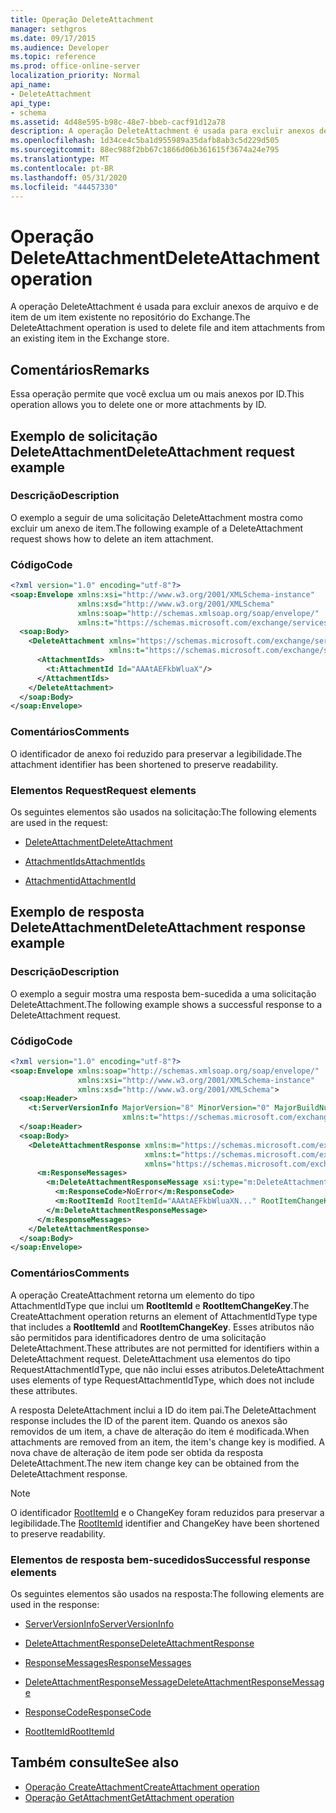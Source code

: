 ```yaml
---
title: Operação DeleteAttachment
manager: sethgros
ms.date: 09/17/2015
ms.audience: Developer
ms.topic: reference
ms.prod: office-online-server
localization_priority: Normal
api_name:
- DeleteAttachment
api_type:
- schema
ms.assetid: 4d48e595-b98c-48e7-bbeb-cacf91d12a78
description: A operação DeleteAttachment é usada para excluir anexos de arquivo e de item de um item existente no repositório do Exchange.
ms.openlocfilehash: 1d34ce4c5ba1d955989a35dafb8ab3c5d229d505
ms.sourcegitcommit: 88ec988f2bb67c1866d06b361615f3674a24e795
ms.translationtype: MT
ms.contentlocale: pt-BR
ms.lasthandoff: 05/31/2020
ms.locfileid: "44457330"
---
```

# <a name="deleteattachment-operation"></a><span data-ttu-id="0f1ec-103">Operação DeleteAttachment</span><span class="sxs-lookup"><span data-stu-id="0f1ec-103">DeleteAttachment operation</span></span>

<span data-ttu-id="0f1ec-104">A operação DeleteAttachment é usada para excluir anexos de arquivo e de item de um item existente no repositório do Exchange.</span><span class="sxs-lookup"><span data-stu-id="0f1ec-104">The DeleteAttachment operation is used to delete file and item attachments from an existing item in the Exchange store.</span></span>
  
## <a name="remarks"></a><span data-ttu-id="0f1ec-105">Comentários</span><span class="sxs-lookup"><span data-stu-id="0f1ec-105">Remarks</span></span>

<span data-ttu-id="0f1ec-106">Essa operação permite que você exclua um ou mais anexos por ID.</span><span class="sxs-lookup"><span data-stu-id="0f1ec-106">This operation allows you to delete one or more attachments by ID.</span></span>
  
## <a name="deleteattachment-request-example"></a><span data-ttu-id="0f1ec-107">Exemplo de solicitação DeleteAttachment</span><span class="sxs-lookup"><span data-stu-id="0f1ec-107">DeleteAttachment request example</span></span>

### <a name="description"></a><span data-ttu-id="0f1ec-108">Descrição</span><span class="sxs-lookup"><span data-stu-id="0f1ec-108">Description</span></span>

<span data-ttu-id="0f1ec-109">O exemplo a seguir de uma solicitação DeleteAttachment mostra como excluir um anexo de item.</span><span class="sxs-lookup"><span data-stu-id="0f1ec-109">The following example of a DeleteAttachment request shows how to delete an item attachment.</span></span>
  
### <a name="code"></a><span data-ttu-id="0f1ec-110">Código</span><span class="sxs-lookup"><span data-stu-id="0f1ec-110">Code</span></span>

```XML
<?xml version="1.0" encoding="utf-8"?>
<soap:Envelope xmlns:xsi="http://www.w3.org/2001/XMLSchema-instance"
               xmlns:xsd="http://www.w3.org/2001/XMLSchema"
               xmlns:soap="http://schemas.xmlsoap.org/soap/envelope/"
               xmlns:t="https://schemas.microsoft.com/exchange/services/2006/types">
  <soap:Body>
    <DeleteAttachment xmlns="https://schemas.microsoft.com/exchange/services/2006/messages"
                      xmlns:t="https://schemas.microsoft.com/exchange/services/2006/types">
      <AttachmentIds>
        <t:AttachmentId Id="AAAtAEFkbWluaX"/>
      </AttachmentIds>
    </DeleteAttachment>
  </soap:Body>
</soap:Envelope>
```

### <a name="comments"></a><span data-ttu-id="0f1ec-111">Comentários</span><span class="sxs-lookup"><span data-stu-id="0f1ec-111">Comments</span></span>

<span data-ttu-id="0f1ec-112">O identificador de anexo foi reduzido para preservar a legibilidade.</span><span class="sxs-lookup"><span data-stu-id="0f1ec-112">The attachment identifier has been shortened to preserve readability.</span></span>
  
### <a name="request-elements"></a><span data-ttu-id="0f1ec-113">Elementos Request</span><span class="sxs-lookup"><span data-stu-id="0f1ec-113">Request elements</span></span>

<span data-ttu-id="0f1ec-114">Os seguintes elementos são usados na solicitação:</span><span class="sxs-lookup"><span data-stu-id="0f1ec-114">The following elements are used in the request:</span></span>
  
- [<span data-ttu-id="0f1ec-115">DeleteAttachment</span><span class="sxs-lookup"><span data-stu-id="0f1ec-115">DeleteAttachment</span></span>](deleteattachment.md)
    
- [<span data-ttu-id="0f1ec-116">AttachmentIds</span><span class="sxs-lookup"><span data-stu-id="0f1ec-116">AttachmentIds</span></span>](attachmentids.md)
    
- [<span data-ttu-id="0f1ec-117">Attachmentid</span><span class="sxs-lookup"><span data-stu-id="0f1ec-117">AttachmentId</span></span>](attachmentid.md)
    
## <a name="deleteattachment-response-example"></a><span data-ttu-id="0f1ec-118">Exemplo de resposta DeleteAttachment</span><span class="sxs-lookup"><span data-stu-id="0f1ec-118">DeleteAttachment response example</span></span>

### <a name="description"></a><span data-ttu-id="0f1ec-119">Descrição</span><span class="sxs-lookup"><span data-stu-id="0f1ec-119">Description</span></span>

<span data-ttu-id="0f1ec-120">O exemplo a seguir mostra uma resposta bem-sucedida a uma solicitação DeleteAttachment.</span><span class="sxs-lookup"><span data-stu-id="0f1ec-120">The following example shows a successful response to a DeleteAttachment request.</span></span>
  
### <a name="code"></a><span data-ttu-id="0f1ec-121">Código</span><span class="sxs-lookup"><span data-stu-id="0f1ec-121">Code</span></span>

```XML
<?xml version="1.0" encoding="utf-8"?>
<soap:Envelope xmlns:soap="http://schemas.xmlsoap.org/soap/envelope/" 
               xmlns:xsi="http://www.w3.org/2001/XMLSchema-instance" 
               xmlns:xsd="http://www.w3.org/2001/XMLSchema">
  <soap:Header>
    <t:ServerVersionInfo MajorVersion="8" MinorVersion="0" MajorBuildNumber="662" MinorBuildNumber="0" 
                         xmlns:t="https://schemas.microsoft.com/exchange/services/2006/types"/>
  </soap:Header>
  <soap:Body>
    <DeleteAttachmentResponse xmlns:m="https://schemas.microsoft.com/exchange/services/2006/messages" 
                              xmlns:t="https://schemas.microsoft.com/exchange/services/2006/types" 
                              xmlns="https://schemas.microsoft.com/exchange/services/2006/messages">
      <m:ResponseMessages>
        <m:DeleteAttachmentResponseMessage xsi:type="m:DeleteAttachmentResponseMessageType" ResponseClass="Success">
          <m:ResponseCode>NoError</m:ResponseCode>
          <m:RootItemId RootItemId="AAAtAEFkbWluaXN..." RootItemChangeKey="CQAAABYAA..."/>
        </m:DeleteAttachmentResponseMessage>
      </m:ResponseMessages>
    </DeleteAttachmentResponse>
  </soap:Body>
</soap:Envelope>
```

### <a name="comments"></a><span data-ttu-id="0f1ec-122">Comentários</span><span class="sxs-lookup"><span data-stu-id="0f1ec-122">Comments</span></span>

<span data-ttu-id="0f1ec-123">A operação CreateAttachment retorna um elemento do tipo AttachmentIdType que inclui um **RootItemId** e **RootItemChangeKey**.</span><span class="sxs-lookup"><span data-stu-id="0f1ec-123">The CreateAttachment operation returns an element of AttachmentIdType type that includes a **RootItemId** and **RootItemChangeKey**.</span></span> <span data-ttu-id="0f1ec-124">Esses atributos não são permitidos para identificadores dentro de uma solicitação DeleteAttachment.</span><span class="sxs-lookup"><span data-stu-id="0f1ec-124">These attributes are not permitted for identifiers within a DeleteAttachment request.</span></span> <span data-ttu-id="0f1ec-125">DeleteAttachment usa elementos do tipo RequestAttachmentIdType, que não inclui esses atributos.</span><span class="sxs-lookup"><span data-stu-id="0f1ec-125">DeleteAttachment uses elements of type RequestAttachmentIdType, which does not include these attributes.</span></span>
  
<span data-ttu-id="0f1ec-126">A resposta DeleteAttachment inclui a ID do item pai.</span><span class="sxs-lookup"><span data-stu-id="0f1ec-126">The DeleteAttachment response includes the ID of the parent item.</span></span> <span data-ttu-id="0f1ec-127">Quando os anexos são removidos de um item, a chave de alteração do item é modificada.</span><span class="sxs-lookup"><span data-stu-id="0f1ec-127">When attachments are removed from an item, the item's change key is modified.</span></span> <span data-ttu-id="0f1ec-128">A nova chave de alteração de item pode ser obtida da resposta DeleteAttachment.</span><span class="sxs-lookup"><span data-stu-id="0f1ec-128">The new item change key can be obtained from the DeleteAttachment response.</span></span>
  
> [!NOTE]
> <span data-ttu-id="0f1ec-129">O identificador [RootItemId](rootitemid.md) e o ChangeKey foram reduzidos para preservar a legibilidade.</span><span class="sxs-lookup"><span data-stu-id="0f1ec-129">The [RootItemId](rootitemid.md) identifier and ChangeKey have been shortened to preserve readability.</span></span> 
  
### <a name="successful-response-elements"></a><span data-ttu-id="0f1ec-130">Elementos de resposta bem-sucedidos</span><span class="sxs-lookup"><span data-stu-id="0f1ec-130">Successful response elements</span></span>

<span data-ttu-id="0f1ec-131">Os seguintes elementos são usados na resposta:</span><span class="sxs-lookup"><span data-stu-id="0f1ec-131">The following elements are used in the response:</span></span>
  
- [<span data-ttu-id="0f1ec-132">ServerVersionInfo</span><span class="sxs-lookup"><span data-stu-id="0f1ec-132">ServerVersionInfo</span></span>](serverversioninfo.md)
    
- [<span data-ttu-id="0f1ec-133">DeleteAttachmentResponse</span><span class="sxs-lookup"><span data-stu-id="0f1ec-133">DeleteAttachmentResponse</span></span>](deleteattachmentresponse.md)
    
- [<span data-ttu-id="0f1ec-134">ResponseMessages</span><span class="sxs-lookup"><span data-stu-id="0f1ec-134">ResponseMessages</span></span>](responsemessages.md)
    
- [<span data-ttu-id="0f1ec-135">DeleteAttachmentResponseMessage</span><span class="sxs-lookup"><span data-stu-id="0f1ec-135">DeleteAttachmentResponseMessage</span></span>](deleteattachmentresponsemessage.md)
    
- [<span data-ttu-id="0f1ec-136">ResponseCode</span><span class="sxs-lookup"><span data-stu-id="0f1ec-136">ResponseCode</span></span>](responsecode.md)
    
- [<span data-ttu-id="0f1ec-137">RootItemId</span><span class="sxs-lookup"><span data-stu-id="0f1ec-137">RootItemId</span></span>](rootitemid.md)
    
## <a name="see-also"></a><span data-ttu-id="0f1ec-138">Também consulte</span><span class="sxs-lookup"><span data-stu-id="0f1ec-138">See also</span></span>

- [<span data-ttu-id="0f1ec-139">Operação CreateAttachment</span><span class="sxs-lookup"><span data-stu-id="0f1ec-139">CreateAttachment operation</span></span>](createattachment-operation.md) 
- [<span data-ttu-id="0f1ec-140">Operação GetAttachment</span><span class="sxs-lookup"><span data-stu-id="0f1ec-140">GetAttachment operation</span></span>](getattachment-operation.md)


